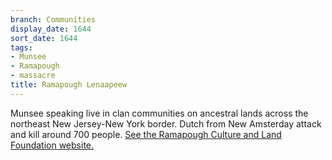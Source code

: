 ```yaml
---
branch: Communities
display_date: 1644
sort_date: 1644
tags:
- Munsee
- Ramapough
- massacre
title: Ramapough Lenaapeew
---
```


Munsee speaking live in clan communities on ancestral lands across the northeast New Jersey-New York border. Dutch from New Amsterday attack and kill around 700 people. [See the Ramapough Culture and Land Foundation website.](https://ramapough.org)
